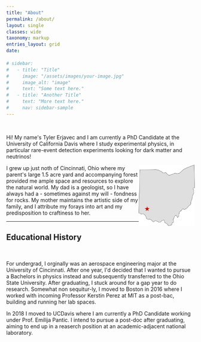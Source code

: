 ```yaml
---
title: "About"
permalink: /about/
layout: single
classes: wide
taxonomy: markup
entries_layout: grid
date:

# sidebar:
#   - title: "Title"
#     image: "/assets/images/your-image.jpg"
#     image_alt: "image"
#     text: "Some text here."
#   - title: "Another Title"
#     text: "More text here."
#     nav: sidebar-sample
---
```

<div class="div-1" markdown="1">
<br>
<p>Hi! My name's Tyler Erjavec and I am currently a PhD Candidate at the University of California Davis where I study experimental physics, in particular rare-event detection experiments looking for dark matter and neutrinos!</p>

<img style="float:right" src="/assets/images/about/ohio.png" alt="" width="150px" >

<p>I grew up just noth of Cincinnati, Ohio where my parent's large 1.5 acre yard and accompanying forest provided me ample space and resources to explore the natural world. My dad is a geologist, so I have always had a - sometimes against my will - fondness for rocks. My mother maintains the artistic side of my family, and I attribute my forays into art and my predisposition to craftiness to her.</p>

<!-- <p> \(x^2 = \sqrt{y}\)</p> -->



</div>

<hr class="rounded">

<h2> Educational History </h2>
<div class="div-1" markdown="1">
<br>
<p>For undergrad, I orginally was an aerospace engineering major at the University of Cincinnati. After one year, I'd decided that I wanted to pursue a Bachelors in physics instead and subsequently transferred to the Ohio State University. After graduating, I stuck around for a gap year to do research. Somewhat non sequitur-ly, I moved to Boston in 2016 where I worked with incoming Professor Kerstin Perez at MIT as a post-bac, building and running her lab spaces.</p>

<p>In 2018 I moved to UCDavis where I am currently a PhD Candidate working under Prof. Emilija Pantic. I intend to pursue a post-doc after graduating, aiming to end up in a reaserch position at an academic-adjacent national laboratory.</p> </div>

